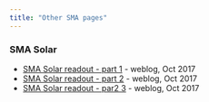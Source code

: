 ```yaml
---
title: "Other SMA pages"
---
```


### SMA Solar

* [SMA Solar readout - part
  1](https://jeelabs.org/2017/10/sma-solar-readout---part-1/) - weblog, Oct 2017
* [SMA Solar readout - part
  2](https://jeelabs.org/2017/10/sma-solar-readout---part-1/) - weblog, Oct 2017
* [SMA Solar readout - par2
  3](https://jeelabs.org/2017/10/sma-solar-readout---part-3/) - weblog, Oct 2017
